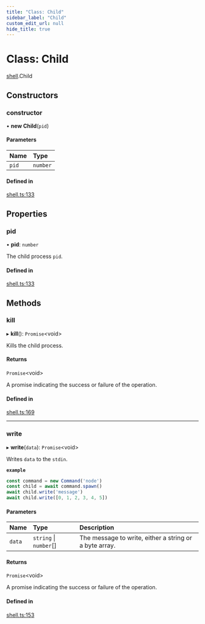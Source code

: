 ```yaml
---
title: "Class: Child"
sidebar_label: "Child"
custom_edit_url: null
hide_title: true
---
```


# Class: Child

[shell](../modules/shell.md).Child

## Constructors

### constructor

• **new Child**(`pid`)

#### Parameters

| Name | Type |
| :------ | :------ |
| `pid` | `number` |

#### Defined in

[shell.ts:133](https://github.com/tauri-apps/tauri/blob/1be3546/tooling/api/src/shell.ts#L133)

## Properties

### pid

• **pid**: `number`

The child process `pid`.

#### Defined in

[shell.ts:133](https://github.com/tauri-apps/tauri/blob/1be3546/tooling/api/src/shell.ts#L133)

## Methods

### kill

▸ **kill**(): `Promise`<void\>

Kills the child process.

#### Returns

`Promise`<void\>

A promise indicating the success or failure of the operation.

#### Defined in

[shell.ts:169](https://github.com/tauri-apps/tauri/blob/1be3546/tooling/api/src/shell.ts#L169)

___

### write

▸ **write**(`data`): `Promise`<void\>

Writes `data` to the `stdin`.

**`example`**
```typescript
const command = new Command('node')
const child = await command.spawn()
await child.write('message')
await child.write([0, 1, 2, 3, 4, 5])
```

#### Parameters

| Name | Type | Description |
| :------ | :------ | :------ |
| `data` | `string` \| `number`[] | The message to write, either a string or a byte array. |

#### Returns

`Promise`<void\>

A promise indicating the success or failure of the operation.

#### Defined in

[shell.ts:153](https://github.com/tauri-apps/tauri/blob/1be3546/tooling/api/src/shell.ts#L153)
